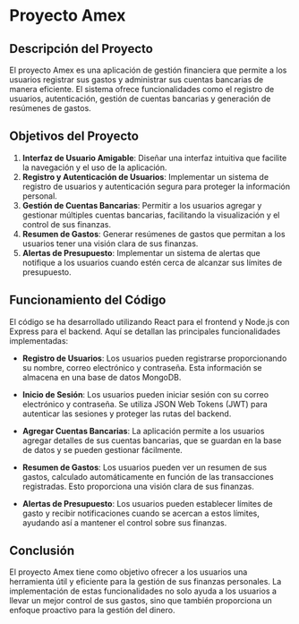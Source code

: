 # Proyecto Amex

## Descripción del Proyecto

El proyecto Amex es una aplicación de gestión financiera que permite a los usuarios registrar sus gastos y administrar sus cuentas bancarias de manera eficiente. El sistema ofrece funcionalidades como el registro de usuarios, autenticación, gestión de cuentas bancarias y generación de resúmenes de gastos.

## Objetivos del Proyecto

1. **Interfaz de Usuario Amigable**: Diseñar una interfaz intuitiva que facilite la navegación y el uso de la aplicación.
2. **Registro y Autenticación de Usuarios**: Implementar un sistema de registro de usuarios y autenticación segura para proteger la información personal.
3. **Gestión de Cuentas Bancarias**: Permitir a los usuarios agregar y gestionar múltiples cuentas bancarias, facilitando la visualización y el control de sus finanzas.
4. **Resumen de Gastos**: Generar resúmenes de gastos que permitan a los usuarios tener una visión clara de sus finanzas.
5. **Alertas de Presupuesto**: Implementar un sistema de alertas que notifique a los usuarios cuando estén cerca de alcanzar sus límites de presupuesto.

## Funcionamiento del Código

El código se ha desarrollado utilizando React para el frontend y Node.js con Express para el backend. Aquí se detallan las principales funcionalidades implementadas:

- **Registro de Usuarios**: Los usuarios pueden registrarse proporcionando su nombre, correo electrónico y contraseña. Esta información se almacena en una base de datos MongoDB.
  
- **Inicio de Sesión**: Los usuarios pueden iniciar sesión con su correo electrónico y contraseña. Se utiliza JSON Web Tokens (JWT) para autenticar las sesiones y proteger las rutas del backend.

- **Agregar Cuentas Bancarias**: La aplicación permite a los usuarios agregar detalles de sus cuentas bancarias, que se guardan en la base de datos y se pueden gestionar fácilmente.

- **Resumen de Gastos**: Los usuarios pueden ver un resumen de sus gastos, calculado automáticamente en función de las transacciones registradas. Esto proporciona una visión clara de sus finanzas.

- **Alertas de Presupuesto**: Los usuarios pueden establecer límites de gasto y recibir notificaciones cuando se acercan a estos límites, ayudando así a mantener el control sobre sus finanzas.

## Conclusión

El proyecto Amex tiene como objetivo ofrecer a los usuarios una herramienta útil y eficiente para la gestión de sus finanzas personales. La implementación de estas funcionalidades no solo ayuda a los usuarios a llevar un mejor control de sus gastos, sino que también proporciona un enfoque proactivo para la gestión del dinero.
